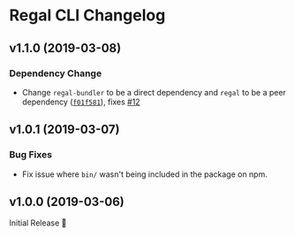 # Regal CLI Changelog

## v1.1.0 (2019-03-08)

### Dependency Change
* Change `regal-bundler` to be a direct dependency and `regal` to be a peer dependency ([`f01f581`](https://github.com/regal/regal-cli/commit/f01f5818a6722b1ef85c07c8fd9b62852a325261)), fixes [#12](https://github.com/regal/regal-cli/issues/12)

## v1.0.1 (2019-03-07)

### Bug Fixes
* Fix issue where `bin/` wasn't being included in the package on npm.

## v1.0.0 (2019-03-06)

Initial Release :tada: